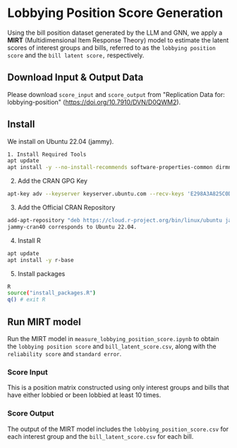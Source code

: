 # Lobbying Position Score Generation

Using the bill position dataset generated by the LLM and GNN, we apply a **MIRT** (Multidimensional Item Response Theory) model to estimate the latent scores of interest groups and bills, referred to as the `lobbying position score` and the `bill latent score,` respectively.


## Download Input & Output Data
Please download `score_input` and `score_output` from "Replication Data for: lobbying-position" (https://doi.org/10.7910/DVN/D0QWM2).



## Install
We install on Ubuntu 22.04 (jammy).
```bash
1. Install Required Tools
apt update
apt install -y --no-install-recommends software-properties-common dirmngr gnupg ca-certificates
```
2. Add the CRAN GPG Key
```bash
apt-key adv --keyserver keyserver.ubuntu.com --recv-keys 'E298A3A825C0D65DFD57CBB651716619E084DAB9'
```

3. Add the Official CRAN Repository
```bash
add-apt-repository "deb https://cloud.r-project.org/bin/linux/ubuntu jammy-cran40/"
jammy-cran40 corresponds to Ubuntu 22.04.
```

4. Install R
```bash
apt update
apt install -y r-base
```

5. Install packages
```bash
R
source("install_packages.R")
q() # exit R
```

## Run MIRT model
Run the MIRT model in `measure_lobbying_position_score.ipynb` to obtain the `lobbying position score` and `bill_latent_score.csv`, along with the `reliability score` and `standard error`.

### Score Input
This is a position matrix constructed using only interest groups and bills that have either lobbied or been lobbied at least 10 times.


### Score Output
The output of the MIRT model includes the `lobbying_position_score.csv` for each interest group and the `bill_latent_score.csv` for each bill.

